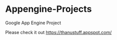# Appengine-Projects
Google App Engine Project

Please check it out https://thanustuff.appspot.com/
